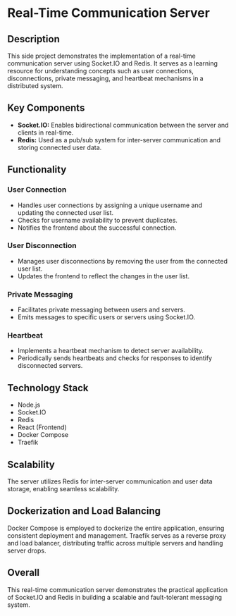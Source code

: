 # Real-Time Communication Server

## Description

This side project demonstrates the implementation of a real-time communication server using Socket.IO and Redis. It serves as a learning resource for understanding concepts such as user connections, disconnections, private messaging, and heartbeat mechanisms in a distributed system.

## Key Components

* **Socket.IO:** Enables bidirectional communication between the server and clients in real-time.
* **Redis:** Used as a pub/sub system for inter-server communication and storing connected user data.

## Functionality

### User Connection

* Handles user connections by assigning a unique username and updating the connected user list.
* Checks for username availability to prevent duplicates.
* Notifies the frontend about the successful connection.

### User Disconnection

* Manages user disconnections by removing the user from the connected user list.
* Updates the frontend to reflect the changes in the user list.

### Private Messaging

* Facilitates private messaging between users and servers.
* Emits messages to specific users or servers using Socket.IO.

### Heartbeat

* Implements a heartbeat mechanism to detect server availability.
* Periodically sends heartbeats and checks for responses to identify disconnected servers.

## Technology Stack

* Node.js
* Socket.IO
* Redis
* React (Frontend)
* Docker Compose
* Traefik

## Scalability

The server utilizes Redis for inter-server communication and user data storage, enabling seamless scalability.

## Dockerization and Load Balancing

Docker Compose is employed to dockerize the entire application, ensuring consistent deployment and management. Traefik serves as a reverse proxy and load balancer, distributing traffic across multiple servers and handling server drops.

## Overall

This real-time communication server demonstrates the practical application of Socket.IO and Redis in building a scalable and fault-tolerant messaging system.
